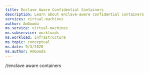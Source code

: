 ```yaml
---
title: Enclave Aware Confidential Containers
description: Learn about enclave-aware confidential containers
services: virtual-machines
author: AmGowda
ms.service: virtual-machines
ms.subservice: workloads
ms.workload: infrastructure
ms.topic: conceptual
ms.date: 9/3/2020
ms.author: AmGowda
---
```




//enclave aware containers